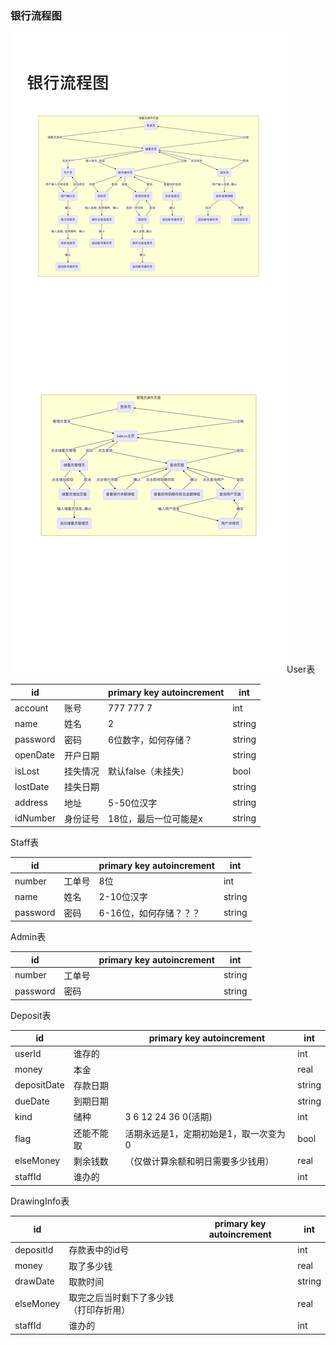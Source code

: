 ### 银行流程图

![](https://github.com/youxiho1/Bank/blob/master/bank_flow.png?raw=true)User表

| id       |          | primary key autoincrement | int    |
| -------- | -------- | ------------------------- | ------ |
| account  | 账号     | 777 777 7                 | int    |
| name     | 姓名     | 2                         | string |
| password | 密码     | 6位数字，如何存储？       | string |
| openDate | 开户日期 |                           | string |
| isLost   | 挂失情况 | 默认false（未挂失）       | bool   |
| lostDate | 挂失日期 |                           | string |
| address  | 地址     | 5-50位汉字                | string |
| idNumber | 身份证号 | 18位，最后一位可能是x     | string |

Staff表

| id       |        | primary key autoincrement | int    |
| -------- | ------ | ------------------------- | ------ |
| number   | 工单号 | 8位                       | int    |
| name     | 姓名   | 2-10位汉字                | string |
| password | 密码   | 6-16位，如何存储？？？    | string |

Admin表

| id       |        | primary key autoincrement | int    |
| -------- | ------ | ------------------------- | ------ |
| number   | 工单号 |                           | string |
| password | 密码   |                           | string |

Deposit表

| id          |            | primary key autoincrement             | int    |
| ----------- | ---------- | ------------------------------------- | ------ |
| userId      | 谁存的     |                                       | int    |
| money       | 本金       |                                       | real   |
| depositDate | 存款日期   |                                       | string |
| dueDate     | 到期日期   |                                       | string |
| kind        | 储种       | 3 6 12 24 36      0(活期)             | int    |
| flag        | 还能不能取 | 活期永远是1，定期初始是1，取一次变为0 | bool   |
| elseMoney   | 剩余钱数   | （仅做计算余额和明日需要多少钱用）    | real   |
| staffId     | 谁办的     |                                       | int    |

DrawingInfo表

| id        |                                        | primary key autoincrement | int    |
| --------- | -------------------------------------- | ------------------------- | ------ |
| depositId | 存款表中的id号                         |                           | int    |
| money     | 取了多少钱                             |                           | real   |
| drawDate  | 取款时间                               |                           | string |
| elseMoney | 取完之后当时剩下了多少钱（打印存折用） |                           | real   |
| staffId   | 谁办的                                 |                           | int    |

